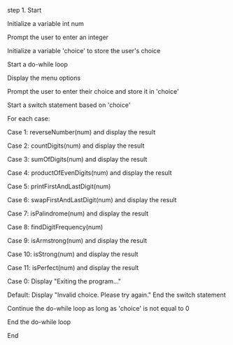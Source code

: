 step 1. Start

Initialize a variable int num

Prompt the user to enter an integer

Initialize a variable 'choice' to store the user's choice

Start a do-while loop

Display the menu options

Prompt the user to enter their choice and store it in 'choice'

Start a switch statement based on 'choice'

For each case:

Case 1: reverseNumber(num) and display the result

Case 2: countDigits(num) and display the result

Case 3: sumOfDigits(num) and display the result

Case 4: productOfEvenDigits(num) and display the result

Case 5: printFirstAndLastDigit(num)

Case 6: swapFirstAndLastDigit(num) and display the result

Case 7: isPalindrome(num) and display the result

Case 8: findDigitFrequency(num)

Case 9: isArmstrong(num) and display the result

Case 10: isStrong(num) and display the result

Case 11: isPerfect(num) and display the result

Case 0: Display "Exiting the program..."

Default: Display "Invalid choice. Please try again." End the switch statement

Continue the do-while loop as long as 'choice' is not equal to 0

End the do-while loop

End